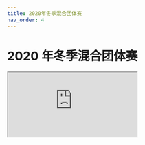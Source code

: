 ```yaml
---
title: 2020年冬季混合团体赛
nav_order: 4
---
```


<link rel="stylesheet" type="text/css" href="style.css">

# 2020 年冬季混合团体赛

<iframe src="https://docs.qq.com/sheet/DQ0V1Y3BZQW1WbWdI"></iframe>
